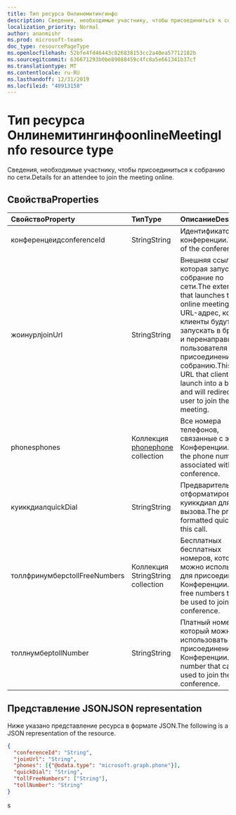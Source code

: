 ```yaml
---
title: Тип ресурса Онлинемитингинфо
description: Сведения, необходимые участнику, чтобы присоединиться к собранию по сети.
localization_priority: Normal
author: ananmishr
ms.prod: microsoft-teams
doc_type: resourcePageType
ms.openlocfilehash: 52bfe4fd46443c826838153cc2a40ea57712182b
ms.sourcegitcommit: 636671293b0be89088459c4fc8a5e661341b37cf
ms.translationtype: MT
ms.contentlocale: ru-RU
ms.lasthandoff: 12/31/2019
ms.locfileid: "40913158"
---
```

# <a name="onlinemeetinginfo-resource-type"></a><span data-ttu-id="a5022-103">Тип ресурса Онлинемитингинфо</span><span class="sxs-lookup"><span data-stu-id="a5022-103">onlineMeetingInfo resource type</span></span>

<span data-ttu-id="a5022-104">Сведения, необходимые участнику, чтобы присоединиться к собранию по сети.</span><span class="sxs-lookup"><span data-stu-id="a5022-104">Details for an attendee to join the meeting online.</span></span>

## <a name="properties"></a><span data-ttu-id="a5022-105">Свойства</span><span class="sxs-lookup"><span data-stu-id="a5022-105">Properties</span></span>

| <span data-ttu-id="a5022-106">Свойство</span><span class="sxs-lookup"><span data-stu-id="a5022-106">Property</span></span>     | <span data-ttu-id="a5022-107">Тип</span><span class="sxs-lookup"><span data-stu-id="a5022-107">Type</span></span>        | <span data-ttu-id="a5022-108">Описание</span><span class="sxs-lookup"><span data-stu-id="a5022-108">Description</span></span> |
|:-------------|:------------|:------------|
|<span data-ttu-id="a5022-109">конференцеид</span><span class="sxs-lookup"><span data-stu-id="a5022-109">conferenceId</span></span>|<span data-ttu-id="a5022-110">String</span><span class="sxs-lookup"><span data-stu-id="a5022-110">String</span></span>| <span data-ttu-id="a5022-111">Идентификатор конференции.</span><span class="sxs-lookup"><span data-stu-id="a5022-111">The ID of the conference.</span></span>|
|<span data-ttu-id="a5022-112">жоинурл</span><span class="sxs-lookup"><span data-stu-id="a5022-112">joinUrl</span></span>|<span data-ttu-id="a5022-113">String</span><span class="sxs-lookup"><span data-stu-id="a5022-113">String</span></span>| <span data-ttu-id="a5022-114">Внешняя ссылка, которая запускает собрание по сети.</span><span class="sxs-lookup"><span data-stu-id="a5022-114">The external link that launches the online meeting.</span></span> <span data-ttu-id="a5022-115">Это URL-адрес, который клиенты будут запускать в браузере и перенаправит пользователя для присоединения к собранию.</span><span class="sxs-lookup"><span data-stu-id="a5022-115">This is a URL that clients will launch into a browser and will redirect the user to join the meeting.</span></span>|
|<span data-ttu-id="a5022-116">phones</span><span class="sxs-lookup"><span data-stu-id="a5022-116">phones</span></span>|<span data-ttu-id="a5022-117">Коллекция [phone](phone.md)</span><span class="sxs-lookup"><span data-stu-id="a5022-117">[phone](phone.md) collection</span></span>| <span data-ttu-id="a5022-118">Все номера телефонов, связанные с этой Конференции.</span><span class="sxs-lookup"><span data-stu-id="a5022-118">All of the phone numbers associated with this conference.</span></span>|
|<span data-ttu-id="a5022-119">куиккдиал</span><span class="sxs-lookup"><span data-stu-id="a5022-119">quickDial</span></span>|<span data-ttu-id="a5022-120">String</span><span class="sxs-lookup"><span data-stu-id="a5022-120">String</span></span>| <span data-ttu-id="a5022-121">Предварительно отформатированный куиккдиал для этого вызова.</span><span class="sxs-lookup"><span data-stu-id="a5022-121">The pre-formatted quickdial for this call.</span></span>|
|<span data-ttu-id="a5022-122">толлфринумберс</span><span class="sxs-lookup"><span data-stu-id="a5022-122">tollFreeNumbers</span></span>|<span data-ttu-id="a5022-123">Коллекция String</span><span class="sxs-lookup"><span data-stu-id="a5022-123">String collection</span></span>| <span data-ttu-id="a5022-124">Бесплатных бесплатных номеров, которые можно использовать для присоединения к Конференции.</span><span class="sxs-lookup"><span data-stu-id="a5022-124">The toll free numbers that can be used to join the conference.</span></span>|
|<span data-ttu-id="a5022-125">толлнумбер</span><span class="sxs-lookup"><span data-stu-id="a5022-125">tollNumber</span></span>|<span data-ttu-id="a5022-126">String</span><span class="sxs-lookup"><span data-stu-id="a5022-126">String</span></span>| <span data-ttu-id="a5022-127">Платный номер, который можно использовать для присоединения к Конференции.</span><span class="sxs-lookup"><span data-stu-id="a5022-127">The toll number that can be used to join the conference.</span></span>|

## <a name="json-representation"></a><span data-ttu-id="a5022-128">Представление JSON</span><span class="sxs-lookup"><span data-stu-id="a5022-128">JSON representation</span></span>

<span data-ttu-id="a5022-129">Ниже указано представление ресурса в формате JSON.</span><span class="sxs-lookup"><span data-stu-id="a5022-129">The following is a JSON representation of the resource.</span></span>

<!-- {
  "blockType": "resource",
  "@odata.type": "microsoft.graph.onlineMeetingInfo"
}-->

```json
{
  "conferenceId": "String",
  "joinUrl": "String",
  "phones": [{"@odata.type": "microsoft.graph.phone"}],
  "quickDial": "String",
  "tollFreeNumbers": ["String"],
  "tollNumber": "String"
}
```

<!-- uuid: 16cd6b66-4b1a-43a1-adaf-3a886856ed98
2019-02-04 14:57:30 UTC -->
<!-- {
  "type": "#page.annotation",
  "description": "onlineMeetingInfo resource",
  "keywords": "",
  "section": "documentation",
  "tocPath": ""
}-->s
